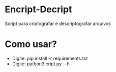# Encript-Decript
Script para criptografar e descriptografar arquivos

# Como usar?
- Digite: pip install -r requirements.txt
- Digite: python3 cript.py --h
